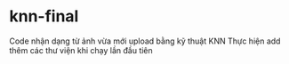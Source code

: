 # knn-final
Code nhận dạng từ ảnh vừa mới upload bằng kỹ thuật KNN
Thực hiện add thêm các thư viện khi chạy lần đầu tiên
